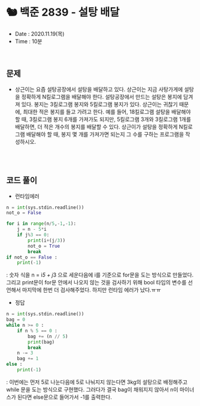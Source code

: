 # 🐿 백준 2839 - 설탕 배달
- Date : 2020.11.19(목)
- Time : 10분
<br>

## 문제

- 상근이는 요즘 설탕공장에서 설탕을 배달하고 있다. 상근이는 지금 사탕가게에 설탕을 정확하게 N킬로그램을 배달해야 한다. 설탕공장에서 만드는 설탕은 봉지에 담겨져 있다. 봉지는 3킬로그램 봉지와 5킬로그램 봉지가 있다.
상근이는 귀찮기 때문에, 최대한 적은 봉지를 들고 가려고 한다. 예를 들어, 18킬로그램 설탕을 배달해야 할 때, 3킬로그램 봉지 6개를 가져가도 되지만, 5킬로그램 3개와 3킬로그램 1개를 배달하면, 더 적은 개수의 봉지를 배달할 수 있다.
상근이가 설탕을 정확하게 N킬로그램 배달해야 할 때, 봉지 몇 개를 가져가면 되는지 그 수를 구하는 프로그램을 작성하시오.


<br><br>

## 코드 풀이
- 런타임에러
```python
n = int(sys.stdin.readline())
not_o = False

for i in range(n/5,-1,-1):
    j = n - 5*i
    if j%3 == 0:
        print(i+(j/3))
        not_o = True
        break
if not_o == False :
    print(-1)
```
: 숫자 식을 n = i*5 + j*3 으로 세운다음에 i를 기준으로 for문을 도는 방식으로 만들었다. 그리고 print문이 for문 안에서 나오지 않는 것을 검사하기 위해 bool 타입의 변수를 선언해서 마지막에 한번 더 검사해주었다. 하지만 런타임 에러가 났다.ㅠㅠ
- 정답
```python
n = int(sys.stdin.readline())
bag = 0
while n >= 0 :
    if n % 5 == 0 :
        bag += (n // 5)
        print(bag)
        break
    n -= 3
    bag += 1
else :
    print(-1)
```
: 이번에는 먼저 5로 나눈다음에 5로 나눠지지 않는다면 3kg의 설탕으로 배정해주고 while 문을 도는 방식으로 구현했다. 그러다가 결국 bag이 채워지지 않아서 n이 마이너스가 된다면 else문으로 들어가서 -1를 출력한다.
